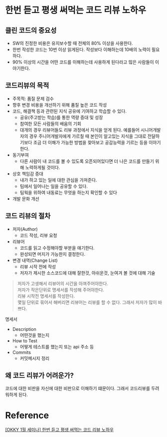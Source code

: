 # 한번 듣고 평생 써먹는 코드 리뷰 노하우

## 클린 코드의 중요성

- SW의 진정한 비용은 유지보수할 때 전체의 80% 이상을 사용한다.
- 한번 작성한 코드는 10번 이상 읽게된다. 작성보다 이해하는데 10배의 노력이 필요하다.
- 90% 이상의 시간을 어떤 코드를 이해하는데 사용하게 된다라고 많은 사람들이 이야기한다.

## 코드리뷰의 목적

- 주목적: 품질 문제 검수
- 향후 변경 비용을 개선하기 위해 품질 높은 코드 작성
- 코드, 해결책 등과 관련된 지식 공유에 기여하고 학습할 수 있다.
  - 공유(주고받는 학습)를 통한 역량 증대 및 성장
  - 참여한 모든 사람들의 배움의 기회
  - 대개의 경우 리뷰어들도 리뷰 과정에서 지식을 얻게 된다. 예를들어 시니어개발자의 경우 주니어개발자에게 가르칠 때 본인이 알고있는 지식을 그대로 전달하기보다 조금 더 이해가 가능한 방법을 찾아보고 공감능력을 기르는 등을 이야기한다.
- 동기부여
  - 다른 사람이 내 코드를 볼 수 있도록 오픈되어있다면 더 나은 코드를 만들기 위해 노력하게될 것이다.
- 상호 책임감 증대
  - 내가 하고 있는 일에 대한 관심을 가져준다.
  - 팀에서 일어나는 일을 공유할 수 있다.
  - 팀웍을 위하여 내동료는 무엇을 하는지 확인할 수 있다
- 개발 문화 개선

## 코드 리뷰의 절차

- 저자(Author)
  - 코드 작성, 리뷰 요청
- 리뷰어
  - 코드를 읽고 수정해야할 부분을 얘기한다.
  - 완성되면 머지가 가능한지 결정한다.
- 변경 내역(Change List)
  - 리뷰 시작 전에 작성
  - 저자가 제시한 소스코드에 대해 잘한것, 아쉬운것, 눈여겨 볼 것에 대해 기술

> 저자가 고생해서 리뷰어의 시간을 아껴주어야한다.  
> 저자가 작은단위로 명세서를 작성해 주어야한다.  
>  리뷰 시작전 명세서를 작성한다.  
>  몇일 단위로 묶어서 해버리면 리뷰어는 리뷰를 할 수 없다. 그래서 저자가 많이 바쁘다.

명세서

- Description
  - 어떤것을 했는지
- How to Test
  - 어떻게 테스트를 했는지 또는 api 주소 등
- Commits
  - 커밋메시지 정리

## 왜 코드 리뷰가 어려운가?

코드에 대한 비판을 자신에 대한 비판으로 이해하기 떄문이다. 그래서 코드리뷰를 두려워하게 된다.

# Reference

[[OKKY 1월 세미나] 한번 듣고 평생 써먹는 코드 리뷰 노하우](https://www.youtube.com/watch?v=TAPviNhFuSg&ab_channel=OKKY)
